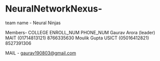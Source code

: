 # NeuralNetworkNexus-

team name - Neural Ninjas

Members-                COLLEGE   ENROLL_NUM     PHONE_NUM
Gaurav Arora (leader)    MAIT    (01714813121)  8766335630
Moulik Gupta             USICT   (05016412821)  8527391306

MAIL - gaurav190803@gmail.com